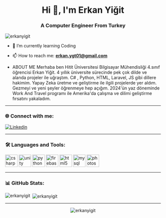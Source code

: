 <h1 align="center">Hi 👋, I'm Erkan Yiğit</h1>
<h3 align="center">A Computer Engineer From Turkey</h3>

<p align="left"> <img src="https://komarev.com/ghpvc/?username=erkanyigit&label=Profile%20views&color=0e75b6&style=flat" alt="erkanyigit" /> </p>

- 🔭 I’m currently learning Coding

- 📫 How to reach me: **erkan.ygt01@gmail.com**

- ABOUT ME
Merhaba ben Hitit Üniversitesi Bilgisayar Mühendisliği 4.sınıf öğrencisi Erkan Yiğit. 4 yıllık üniversite sürecinde pek
çok dilde ve alanda projeler ile uğraştım. C# , Python, HTML, Laravel, JS gibi dillere hakimim. Yapay Zeka üretme ve geliştirme ile ilgili projelerde yer aldım. Gezmeyi ve yeni şeyler öğrenmeye hep açığım. 2024'ün yaz döneminde Work
And Travel programı ile Amerika'da çalışma ve dilimi geliştirme fırsatını yakaladım. 
---

### 🌐 Connect with me:
[![Linkedin](https://img.shields.io/badge/LinkedIn-blue?style=flat-square&logo=linkedin&logoColor=white)](https://www.linkedin.com/in/erkan-yiğit-8821a4262/)

---

### 🛠️ Languages and Tools:
<p align="left">
  <img src="https://cdn.jsdelivr.net/gh/devicons/devicon/icons/csharp/csharp-original.svg" alt="csharp" width="40" height="40"/>
  <img src="https://cdn.jsdelivr.net/gh/devicons/devicon/icons/unity/unity-original.svg" alt="unity" width="40" height="40"/>
  <img src="https://cdn.jsdelivr.net/gh/devicons/devicon/icons/python/python-original.svg" alt="python" width="40" height="40"/>
  <img src="https://cdn.jsdelivr.net/gh/devicons/devicon/icons/firebase/firebase-plain.svg" alt="firebase" width="40" height="40"/>
  <img src="https://cdn.jsdelivr.net/gh/devicons/devicon/icons/html5/html5-original.svg" alt="html5" width="40" height="40"/>
  <img src="https://cdn.jsdelivr.net/gh/devicons/devicon/icons/mysql/mysql-original.svg" alt="mysql" width="40" height="40"/>
  <img src="https://cdn.jsdelivr.net/gh/devicons/devicon/icons/photoshop/photoshop-line.svg" alt="photoshop" width="40" height="40"/>
</p>

---

### 📊 GitHub Stats:
<p>
  <img align="left" src="https://github-readme-stats.vercel.app/api/top-langs/?username=erkanyigit&layout=compact&hide=html,css&langs_count=8" alt="erkanyigit" />
</p>
<p>&nbsp;<img align="center" src="https://github-readme-stats.vercel.app/api?username=erkanyigit&show_icons=true&locale=en" alt="erkanyigit" /></p>

---

<p align="center">
  <img src="https://github-readme-streak-stats.herokuapp.com/?user=erkanyigit" alt="erkanyigit" />
</p>

